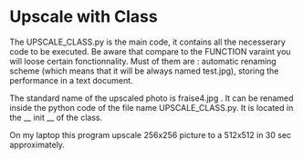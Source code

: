 # Upscale with Class

The UPSCALE_CLASS.py is the main code, it contains all the necesserary code to be executed. Be aware that compare to the FUNCTION varaint you will loose certain fonctionnality. Must of them are : automatic renaming scheme (which means that it will be always named test.jpg), storing the performance in a text document.

The standard name of the upscaled photo is fraise4.jpg . It can be renamed inside the python code of the file name UPSCALE_CLASS.py. It is located in the __ init __ of the class.

On my laptop this program upscale 256x256 picture to a 512x512 in 30 sec approximately.

